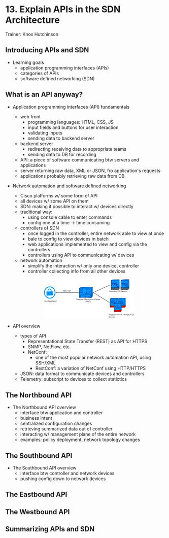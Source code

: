 # 13. Explain APIs in the SDN Architecture

Trainer: Knox Hutchinson


## Introducing APIs and SDN

- Learning goals
  - application programming interfaces (APIs)
  - categories of APIs
  - software defined networking (SDN)


## What is an API anyway?

- Application programming interfaces (API) fundamentals
  - web front
    - programming languages: HTML, CSS, JS
    - input fields and buttons for user interaction
    - validating inputs
    - sending data to backend server
  - backend server
    - redirecting receiving data to appropriate teams
    - sending data to DB for recording
  - API: a piece of software communicating btw servers and applications
  - server returning raw data, XML or JSON, fro application's requests
  - applications probably retrieving raw data from DB


- Network automation and software defined networking
  - Cisco platforms w/ some form of API
  - all devices w/ some API on them
  - SDN: making it possible to interact w/ devices directly
  - traditional way:
    - using console cable to enter commands
    - config one at a time $\to$ time consuming
  - controllers of SDN
    - once logged in the controller, entire network able to view at once
    - bale to config to view devices in batch
    - web applications implemented to view and config via the controllers
    - controllers using API to communicating w/ devices
  - network automation
    - simplify the interaction w/ only one device, controller
    - controller collecting info from all other devices

  <figure style="margin: 0.5em; display: flex; justify-content: center; align-items: center;">
    <img style="margin: 0.1em; padding-top: 0.5em; width: 30vw;"
      onclick= "window.open('page')"
      src    = "img/13-netAutoSDN.png"
      alt    = "Example network architecture for Network Automation and SDN"
      title  = "Example network architecture for Network Automation and SDN"
    />
  </figure>


- API overview
  - types of API
    - Representational State Transfer (REST) as API for HTTPS
    - SNMP, NetFlow, etc.
    - NetConf:
      - one of the most popular network automation API, using SSH/XML
      - RestConf: a variation of NetConf using HTTP/HTTPS
  - JSON: data format to communicate devices and controllers
  - Telemetry: subscript to devices to collect statictics


## The Northbound API

- The Northbound API overview
  - interface btw application and controller
  - business intent
  - centralized configuration changes
  - retrieving summarized data out of controller
  - interacting w/ management plane of the entire network
  - examples: policy deployment, network topology changes


## The Southbound API

- The Southbound API overview
  - interface btw controller and network devices
  - pushing config down to network devices


## The Eastbound API




## The Westbound API




## Summarizing APIs and SDN



